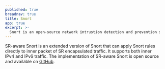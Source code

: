 ```yaml
---
published: true
breadnav: true
title: Snort
app: true
excerpt: >-
  Snort is an open-source network intrustion detection and prevention system. SR-Snort is an extended version of Snort with added capabilities.
---
```


SR-aware Snort is an extended version of Snort that can apply Snort rules directly to inner packet of SR encapsulated traffic. It supports both inner IPv4 and IPv6 traffic. The implementation of SR-aware Snort is open source and available on [GitHub](https://github.com/SRouting/SR-snort).
